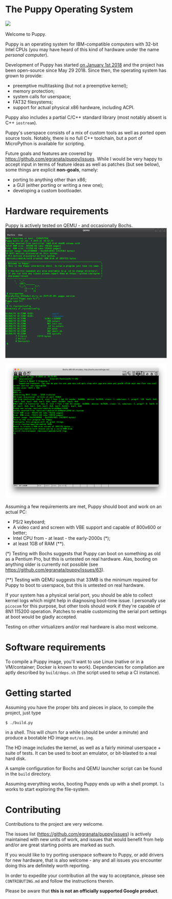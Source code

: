 # The Puppy Operating System
[![](https://travis-ci.org/egranata/puppy.svg?branch=master)](https://travis-ci.org/egranata/puppy)

Welcome to Puppy.

Puppy is an operating system for IBM-compatible computers with 32-bit Intel CPUs (you may have heard of this kind of hardware under the name *personal computer*).

Development of Puppy has started [on January 1st 2018](docs/initial_commit.png) and the project has been open-source since May 29 2018. Since then, the operating system has grown to provide:

- preemptive multitasking (but not a preemptive kernel);
- memory protection;
- system calls for userspace;
- FAT32 filesystems;
- support for actual physical x86 hardware, including ACPI.

Puppy also includes a partial C/C++ standard library (most notably absent is C++ `iostream`).

Puppy's userspace consists of a mix of custom tools as well as ported open source tools. Notably, there is no full C++ toolchain, but a port of MicroPython is available for scripting.

Future goals and features are covered by https://github.com/egranata/puppy/issues. While I would be very happy to accept input in terms of feature ideas as well as patches (but see below), some things are explicit **non-goals**, namely:

- porting to anything other than x86;
- a GUI (either porting or writing a new one);
- developing a custom bootloader.

# Hardware requirements

Puppy is actively tested on QEMU - and occasionally Bochs.
![](docs/qemu.png)

![](docs/bochs.png)

Assuming a few requirements are met, Puppy should boot and work on an actual PC:
- PS/2 keyboard;
- A video card and screen with VBE support and capable of 800x600 or better;
- Intel CPU from - at least - the early-2000s (*);
- at least 1GB of RAM (**).

(*) Testing with Bochs suggests that Puppy can boot on something as old as a Pentium Pro, but this is untested on real hardware.
Alas, booting on anything older is currently not possible (see https://github.com/egranata/puppy/issues/63).

(**) Testing with QEMU suggests that 33MB is the minimum required for Puppy to boot to userspace, but this is untested on real hardware.

If your system has a physical serial port, you should be able to collect kernel logs which might help in diagnosing boot-time issue. I personally use `picocom` for this purpose, but other tools should work if they're capable of 8N1 115200 operation. Patches to enable customizing the serial port settings at boot would be gladly accepted.

Testing on other virtualizers and/or real hardware is also most welcome.

# Software requirements

To compile a Puppy image, you'll want to use Linux (native or in a VM/container; Docker is known to work). Dependencies for compilation are aptly described by `build/deps.sh` (the script used to setup a CI instance).

# Getting started

Assuming you have the proper bits and pieces in place, to compile the project, just type

```
$ ./build.py
```

in a shell. This will churn for a while (should be under a minute) and produce a bootable HD image `out/os.img`.

The HD image includes the kernel, as well as a fairly minimal userspace + suite of tests. It can be used to boot an emulator, or bit-blasted to a real hard disk.

A sample configuration for Bochs and QEMU launcher script can be found in the `build` directory.

Assuming everything works, booting Puppy ends up with a shell prompt. `ls` works to start exploring the file-system.

# Contributing

Contributions to the project are very welcome.

The issues list (https://github.com/egranata/puppy/issues) is actively maintained with new units of work, and issues that would benefit from help and/or are great starting points are marked as such.

If you would like to try porting userspace software to Puppy, or add drivers for new hardware, that is also welcome - any and all issues you encounter doing this are definitely worth reporting.

In order to expedite your contribution all the way to acceptance, please see `CONTRIBUTING.md` and follow the instructions therein.

Please be aware that **this is not an officially supported Google product**.
